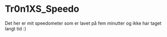 # Tr0n1XS_Speedo
Det her er mit speedometer som er lavet på fem minutter og ikke har taget langt tid :)
